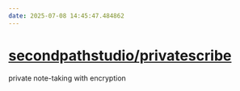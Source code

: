 ```yaml
---
date: 2025-07-08 14:45:47.484862
---
```


# [secondpathstudio/privatescribe](https://github.com/secondpathstudio/privatescribe)

private note-taking with encryption